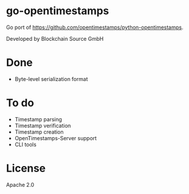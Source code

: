 # go-opentimestamps

Go port of https://github.com/opentimestamps/python-opentimestamps.

Developed by Blockchain Source GmbH

# Done

* Byte-level serialization format

# To do

* Timestamp parsing
* Timestamp verification
* Timestamp creation
* OpenTimestamps-Server support
* CLI tools

# License

Apache 2.0
